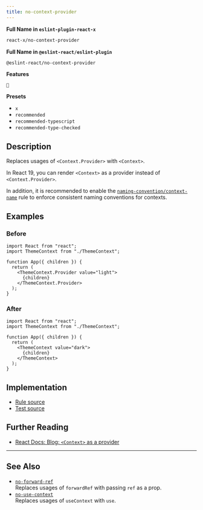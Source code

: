 ```yaml
---
title: no-context-provider
---
```


**Full Name in `eslint-plugin-react-x`**

```sh copy
react-x/no-context-provider
```

**Full Name in `@eslint-react/eslint-plugin`**

```sh copy
@eslint-react/no-context-provider
```

**Features**

`🔄`

**Presets**

- `x`
- `recommended`
- `recommended-typescript`
- `recommended-type-checked`

## Description

Replaces usages of `<Context.Provider>` with `<Context>`.

In React 19, you can render `<Context>` as a provider instead of `<Context.Provider>`.

In addition, it is recommended to enable the [`naming-convention/context-name`](./naming-convention-context-name) rule to enforce consistent naming conventions for contexts.

## Examples

### Before

```tsx
import React from "react";
import ThemeContext from "./ThemeContext";

function App({ children }) {
  return (
    <ThemeContext.Provider value="light">
      {children}
    </ThemeContext.Provider>
  );
}
```

### After

```tsx
import React from "react";
import ThemeContext from "./ThemeContext";

function App({ children }) {
  return (
    <ThemeContext value="dark">
      {children}
    </ThemeContext>
  );
}
```

## Implementation

- [Rule source](https://github.com/Rel1cx/eslint-react/tree/main/packages/plugins/eslint-plugin-react-x/src/rules/no-context-provider.ts)
- [Test source](https://github.com/Rel1cx/eslint-react/tree/main/packages/plugins/eslint-plugin-react-x/src/rules/no-context-provider.spec.ts)

## Further Reading

- [React Docs: Blog: `<Context>` as a provider](https://react.dev/blog/2024/12/05/react-19#context-as-a-provider)

---

## See Also

- [`no-forward-ref`](./no-forward-ref)\
  Replaces usages of `forwardRef` with passing `ref` as a prop.
- [`no-use-context`](./no-use-context)\
  Replaces usages of `useContext` with `use`.
